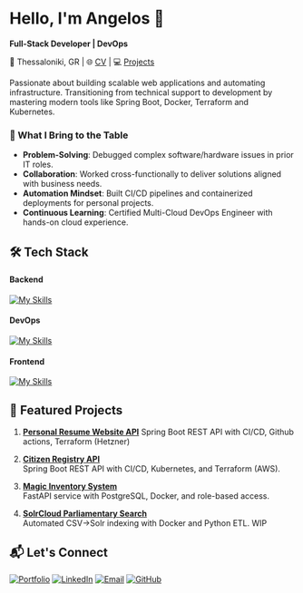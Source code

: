 # Hello, I'm Angelos 🦑 

**Full-Stack Developer | DevOps**  

📍 Thessaloniki, GR | 🌐 [CV](https://anggi.io) | 💻 [Projects](https://github.com/AngelosGi?tab=repositories)

Passionate about building scalable web applications and automating infrastructure. Transitioning from technical support to development by mastering modern tools like Spring Boot, Docker, Terraform and Kubernetes.  

### 🔨 What I Bring to the Table  
- **Problem-Solving**: Debugged complex software/hardware issues in prior IT roles.  
- **Collaboration**: Worked cross-functionally to deliver solutions aligned with business needs.  
- **Automation Mindset**: Built CI/CD pipelines and containerized deployments for personal projects.  
- **Continuous Learning**: Certified Multi-Cloud DevOps Engineer with hands-on cloud experience.  

## 🛠️ Tech Stack  

#### Backend  
[![My Skills](https://skillicons.dev/icons?i=java,spring,maven,py,fastapi,php,laravel,postgres,mysql&perline=6)](https://skillicons.dev)  

#### DevOps  
[![My Skills](https://skillicons.dev/icons?i=docker,kubernetes,terraform,aws,azure,githubactions,linux&perline=6)](https://skillicons.dev)  

#### Frontend  
[![My Skills](https://skillicons.dev/icons?i=html,css,tailwind,js,thymeleaf&perline=6)](https://skillicons.dev) 

## 🌟 Featured Projects  
1. **[Personal Resume Website API](https://github.com/AngelosGi/personalWebsite)**
   Spring Boot REST API with CI/CD, Github actions, Terraform (Hetzner)

3. **[Citizen Registry API](https://github.com/AngelosGi/citizen-registry)**  
   Spring Boot REST API with CI/CD, Kubernetes, and Terraform (AWS).  

4. **[Magic Inventory System](https://github.com/AngelosGi/magical_inventory_systemApi)**  
   FastAPI service with PostgreSQL, Docker, and role-based access.  

5. **[SolrCloud Parliamentary Search](https://github.com/AngelosGi/solrcloud-parliamentary-speeches)**  
   Automated CSV→Solr indexing with Docker and Python ETL. WIP 
  

## 📬 Let's Connect  
[![Portfolio](https://img.shields.io/badge/anggi.io-000?style=for-the-badge&logo=react&logoColor=61DAFB)](https://anggi.io)
[![LinkedIn](https://img.shields.io/badge/LinkedIn-0A66C2?style=for-the-badge&logo=linkedin)](https://www.linkedin.com/in/anggian/)
[![Email](https://img.shields.io/badge/Email-D14836?style=for-the-badge&logo=gmail)](mailto:giannopoulos.ang@gmail.com)
[![GitHub](https://img.shields.io/badge/GitHub-181717?style=for-the-badge&logo=github)](https://github.com/AngelosGi)
